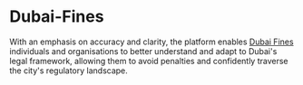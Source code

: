 # Dubai-Fines
With an emphasis on accuracy and clarity, the platform enables [Dubai Fines](https://dubaifines.ae/) individuals and organisations to better understand and adapt to Dubai's legal framework, allowing them to avoid penalties and confidently traverse the city's regulatory landscape.
